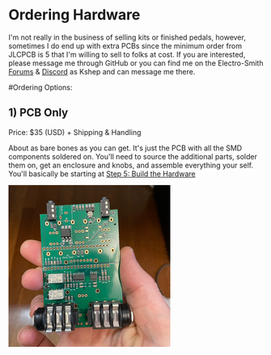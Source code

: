 # Ordering Hardware
I'm not really in the business of selling kits or finished pedals, however, sometimes I do end up with extra PCBs since the minimum order from JLCPCB is 5 that I'm willing to sell to folks at cost.  If you are interested, please message me through GitHub or you can find me on the Electro-Smith [Forums](https://forum.electro-smith.com/t/my-daisy-guitar-pedal-designs-on-github/3641) & [Discord](https://discord.gg/ByHBnMtQTR) as Kshep and can message me there.

#Ordering Options:

## 1) PCB Only
Price: $35 (USD) + Shipping & Handling

About as bare bones as you can get. It's just the PCB with all the SMD components soldered on.  You'll need to source the additional parts, solder them on, get an enclosure and knobs, and assemble everything your self. You'll basically be starting at [Step 5: Build the Hardware](README.md#5-order-the-additional-parts-jlcpcb-doesnt-assemble)

![PCBs](images/PCBs.png)
